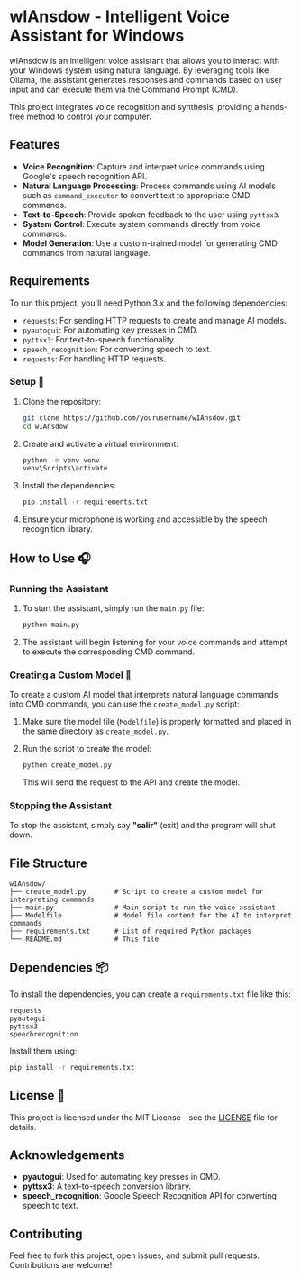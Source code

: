 # wIAnsdow - Intelligent Voice Assistant for Windows

wIAnsdow is an intelligent voice assistant that allows you to interact with your Windows system using natural language. By leveraging tools like Ollama, the assistant generates responses and commands based on user input and can execute them via the Command Prompt (CMD).

This project integrates voice recognition and synthesis, providing a hands-free method to control your computer.

## Features

- **Voice Recognition**: Capture and interpret voice commands using Google's speech recognition API.
- **Natural Language Processing**: Process commands using AI models such as `command_executer` to convert text to appropriate CMD commands.
- **Text-to-Speech**: Provide spoken feedback to the user using `pyttsx3`.
- **System Control**: Execute system commands directly from voice commands.
- **Model Generation**: Use a custom-trained model for generating CMD commands from natural language.

## Requirements

To run this project, you'll need Python 3.x and the following dependencies:

- `requests`: For sending HTTP requests to create and manage AI models.
- `pyautogui`: For automating key presses in CMD.
- `pyttsx3`: For text-to-speech functionality.
- `speech_recognition`: For converting speech to text.
- `requests`: For handling HTTP requests.

### Setup 🔧

1. Clone the repository:

   ```bash
   git clone https://github.com/yourusername/wIAnsdow.git
   cd wIAnsdow
   ```

2. Create and activate a virtual environment:

   ```bash
   python -m venv venv
   venv\Scripts\activate
   ```

3. Install the dependencies:

   ```bash
   pip install -r requirements.txt
   ```

4. Ensure your microphone is working and accessible by the speech recognition library.

## How to Use 🎧

### Running the Assistant

1. To start the assistant, simply run the `main.py` file:

   ```cmd
   python main.py
   ```

2. The assistant will begin listening for your voice commands and attempt to execute the corresponding CMD command.

### Creating a Custom Model 🤖

To create a custom AI model that interprets natural language commands into CMD commands, you can use the `create_model.py` script:

1. Make sure the model file (`Modelfile`) is properly formatted and placed in the same directory as `create_model.py`.
2. Run the script to create the model:

   ```cmd
   python create_model.py
   ```

   This will send the request to the API and create the model.

### Stopping the Assistant

To stop the assistant, simply say **"salir"** (exit) and the program will shut down.

## File Structure

```
wIAnsdow/
├── create_model.py       # Script to create a custom model for interpreting commands
├── main.py               # Main script to run the voice assistant
├── Modelfile             # Model file content for the AI to interpret commands
├── requirements.txt      # List of required Python packages
└── README.md             # This file
```

## Dependencies 📦

To install the dependencies, you can create a `requirements.txt` file like this:

```
requests
pyautogui
pyttsx3
speechrecognition
```

Install them using:

```bash
pip install -r requirements.txt
```

## License 📄

This project is licensed under the MIT License - see the [LICENSE](LICENSE) file for details.

## Acknowledgements

- **pyautogui**: Used for automating key presses in CMD.
- **pyttsx3**: A text-to-speech conversion library.
- **speech_recognition**: Google Speech Recognition API for converting speech to text.

## Contributing

Feel free to fork this project, open issues, and submit pull requests. Contributions are welcome!
